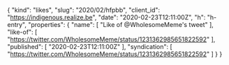 {
  "kind": "likes",
  "slug": "2020/02/hfpbb",
  "client_id": "https://indigenous.realize.be",
  "date": "2020-02-23T12:11:00Z",
  "h": "h-entry",
  "properties": {
    "name": [
      "Like of @WholesomeMeme's tweet"
    ],
    "like-of": [
      "https://twitter.com/WholesomeMeme/status/1231362985651822592"
    ],
    "published": [
      "2020-02-23T12:11:00Z"
    ],
    "syndication": [
      "https://twitter.com/WholesomeMeme/status/1231362985651822592"
    ]
  }
}

